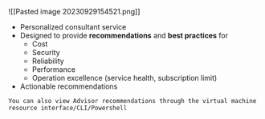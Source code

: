 ![[Pasted image 20230929154521.png]]

- Personalized consultant service
- Designed to provide **recommendations** and **best practices** for
	- Cost
	- Security
	- Reliability
	- Performance
	- Operation excellence (service health, subscription limit)
- Actionable recommendations

```ad-tip
You can also view Advisor recommendations through the virtual machine resource interface/CLI/Powershell

```
